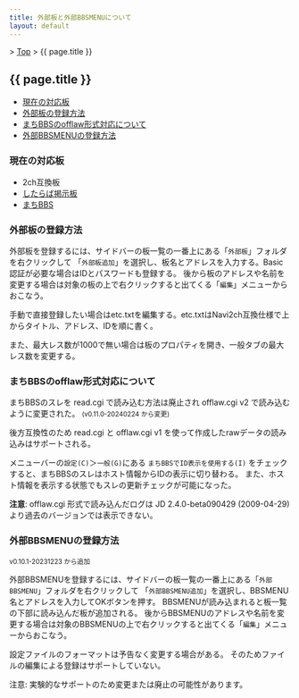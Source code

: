 ```yaml
---
title: 外部板と外部BBSMENUについて
layout: default
---
```


&gt; [Top](../) &gt; {{ page.title }}

## {{ page.title }}

- [現在の対応板](#support)
- [外部板の登録方法](#register)
- [まちBBSのofflaw形式対応について](#machi_offlaw)
- [外部BBSMENUの登録方法](#register_bbsmenu)


<a name="support"></a>
### 現在の対応板

- 2ch互換板
- [したらば掲示板](https://rentalbbs.shitaraba.com/)
- [まちBBS](https://machi.to/)


<a name="register"></a>
### 外部板の登録方法
外部板を登録するには、サイドバーの板一覧の一番上にある「`外部板`」フォルダを右クリックして
「`外部板追加`」を選択し、板名とアドレスを入力する。Basic認証が必要な場合はIDとパスワードも登録する。
後から板のアドレスや名前を変更する場合は対象の板の上で右クリックすると出てくる「`編集`」メニューからおこなう。

手動で直接登録したい場合はetc.txtを編集する。etc.txtはNavi2ch互換仕様で上からタイトル、アドレス、IDを順に書く。

また、最大レス数が1000で無い場合は板のプロパティを開き、一般タブの最大レス数を変更する。


<a name="machi_offlaw"></a>
### まちBBSのofflaw形式対応について
まちBBSのスレを read.cgi で読み込む方法は廃止され offlaw.cgi v2 で読み込むように変更された。
<small>(v0.11.0-20240224 から変更)</small>

後方互換性のため read.cgi と offlaw.cgi v1 を使って作成したrawデータの読み込みはサポートされる。

メニューバーの`設定(C)`＞`一般(G)`にある `まちBBSでID表示を使用する(I)`
をチェックすると、まちBBSのスレはホスト情報からIDの表示に切り替わる。
また、ホスト情報を表示する状態でもスレの更新チェックが可能になった。

**注意**: offlaw.cgi 形式で読み込んだログは JD 2.4.0-beta090429 (2009-04-29) より過去のバージョンでは表示できない。


<a name="register_bbsmenu"></a>
### 外部BBSMENUの登録方法
<small>v0.10.1-20231223 から追加</small>

外部BBSMENUを登録するには、サイドバーの板一覧の一番上にある「`外部BBSMENU`」フォルダを右クリックして
「`外部BBSMENU追加`」を選択し、BBSMENU名とアドレスを入力してOKボタンを押す。
BBSMENUが読み込まれると板一覧の下部に読み込んだ板が追加される。
後からBBSMENUのアドレスや名前を変更する場合は対象のBBSMENUの上で右クリックすると出てくる「`編集`」メニューからおこなう。

設定ファイルのフォーマットは予告なく変更する場合がある。
そのためファイルの編集による登録はサポートしていない。

注意: 実験的なサポートのため変更または廃止の可能性があります。
